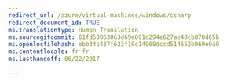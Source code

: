 ```yaml
---
redirect_url: /azure/virtual-machines/windows/csharp
redirect_document_id: TRUE
ms.translationtype: Human Translation
ms.sourcegitcommit: 61fd58063063d69e891d294e627ae40cb878d65b
ms.openlocfilehash: ebb34b437f623f19c14968dccd514652b969e9a9
ms.contentlocale: fr-fr
ms.lasthandoff: 06/22/2017

---
```

